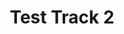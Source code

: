 ---
title: "Test Track 2"
artist: "Artist 2"
label: "Label 2"
labelLink: "https://example.com/label2"
youtube: "https://youtube.com/watch?v=example2"
bandcamp: "https://bandcamp.com/track2"
spotify: "https://open.spotify.com/track/example2"
pubDate: 2023-01-02
heroImage: "https://static.kdzu.org/images/tracks/test-track-2.jpg"
--- 